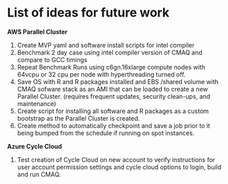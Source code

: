 # List of ideas for future work

<b>AWS Parallel Cluster</b>

1. Create MVP yaml and software install scripts for intel compiler
2. Benchmark 2 day case using intel compiler version of CMAQ and compare to GCC timings
3. Repeat Benchmark Runs using c6gn.16xlarge compute nodes with 64vcpu or 32 cpu per node with hyperthreading turned off.
4. Save OS with R and R packages installed and EBS /shared volume with CMAQ sofware stack as an AMI that can be loaded to create a new Parallel Cluster. (requires frequent updates, security clean-ups, and maintenance)
5. Create script for installing all software and R packages as a custom bootstrap as the Parallel Cluster is created. 
6. Create method to automatically checkpoint and save a job prior to it being bumped from the schedule if running on spot instances.


<b>Azure Cycle Cloud</b>

1. Test creation of Cycle Cloud on new account to verify instructions for user account permission settings and cycle cloud options to login, build and run CMAQ.

